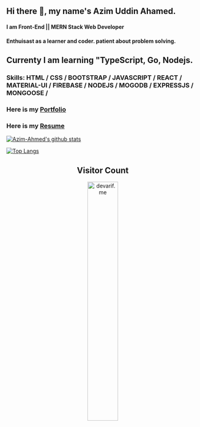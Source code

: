 ## Hi there 👋, my name's Azim Uddin Ahamed.
#### I am Front-End || MERN Stack Web Developer


#### Enthuisast as a learner and coder. patient about problem solving.
## Currenty I am learning "TypeScript, Go, Nodejs.

### Skills:  HTML / CSS / BOOTSTRAP / JAVASCRIPT / REACT / MATERIAL-UI / FIREBASE / NODEJS / MOGODB / EXPRESSJS / MONGOOSE / 

### Here is my [Portfolio](https://azimuahamed.netlify.app)
### Here is my [Resume](https://drive.google.com/file/d/1pBv7mx2m2dq5igLs8CQ81bpQYTku5ooc/view?usp=sharing)


[![Azim-Ahmed's github stats](https://github-readme-stats.vercel.app/api?username=Azim-Ahmed)](https://github.com/Azim-Ahmed/github-readme-stats)

[![Top Langs](https://github-readme-stats.vercel.app/api/top-langs/?username=Azim-Ahmed&layout=compact)](https://github.com/Azim-Ahmed/github-readme-stats)


<h2 align="center">Visitor Count</h2>
<p align="center">
  <img align="center" alt="devarif.me" width="40%" src="https://profile-counter.glitch.me/azim-ahmed/count.svg" />
</p>
